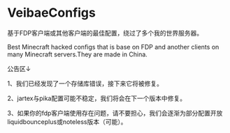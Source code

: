 # VeibaeConfigs
基于FDP客户端或其他客户端的最佳配置，绕过了多个我的世界服务器。

Best Minecraft hacked configs that is base on FDP and another clients on many Minecraft servers.They are made in China.


公告区↓

1、我们已经发现了一个存储库错误，接下来它将被修复。

2、jartex与pika配置可能不稳定，我们将会在下一个版本中修复。

3、如果你的fdp客户端使用存在问题，请不要担心，我们会逐渐为部分配置开放liquidbounceplus或noteless版本（可能）。
